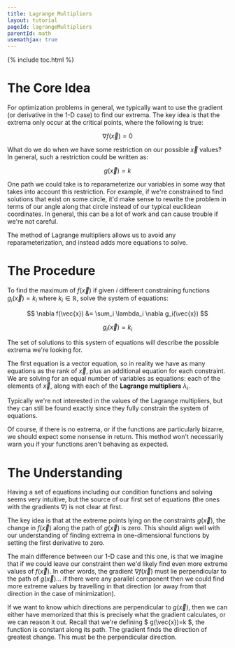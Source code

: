 ```yaml
---
title: Lagrange Multipliers
layout: tutorial
pageId: lagrangeMultipliers
parentId: math
usemathjax: true
---
```


{% include toc.html %}

# The Core Idea

For optimization problems in general, we typically want to use the gradient (or derivative in the 1-D case) to find our extrema. The key idea is that the extrema only occur at the critical points, where the following is true:

$$ \nabla f(\vec{x}) = 0 $$

What do we do when we have some restriction on our possible $\vec{x}$ values? In general, such a restriction could be written as:

$$ g(\vec{x}) = k $$

One path we could take is to reparameterize our variables in some way that takes into account this restriction. For example, if we're constrained to find solutions that exist on some circle, it'd make sense to rewrite the problem in terms of our angle along that circle instead of our typical euclidean coordinates. In general, this can be a lot of work and can cause trouble if we're not careful.

The method of Lagrange multipliers allows us to avoid any reparameterization, and instead adds more equations to solve. 

# The Procedure

To find the maximum of $f(\vec{x})$ if given $i$ different constraining functions $g_i(\vec{x})=k_i$ where $k_i \in \mathbb{R}$, solve the system of equations:

$$ \nabla f(\vec{x}) &= \sum_i \lambda_i \nabla g_i(\vec{x}) $$

$$ g_i(\vec{x})=k_i $$

The set of solutions to this system of equations will describe the possible extrema we're looking for.

The first equation is a vector equation, so in reality we have as many equations as the rank of $\vec{x}$, plus an additional equation for each constraint. We are solving for an equal number of variables as equations: each of the elements of $\vec{x}$, along with each of the **Lagrange multipliers** $\lambda_i$. 

Typically we're not interested in the values of the Lagrange multipliers, but they can still be found exactly since they fully constrain the system of equations.

Of course, if there is no extrema, or if the functions are particularly bizarre, we should expect some nonsense in return. This method won't necessarily warn you if your functions aren't behaving as expected.

# The Understanding

Having a set of equations including our condition functions and solving seems very intuitive, but the source of our first set of equations (the ones with the gradients $\nabla$) is not clear at first.

The key idea is that at the extreme points lying on the constraints $g(\vec{x})$, the change in $f(\vec{x})$ along the path of $g(\vec{x})$ is zero. This should align well with our understanding of finding extrema in one-dimensional functions by setting the first derivative to zero.

The main difference between our 1-D case and this one, is that we imagine that if we could leave our constraint then we'd likely find even more extreme values of $f(\vec{x})$. In other words, the gradient $\nabla f(\vec{x})$ must lie perpendicular to the path of $g(\vec{x})$... if there were any parallel component then we could find more extreme values by travelling in that direction (or away from that direction in the case of minimization).

If we want to know which directions are perpendicular to $g(\vec{x})$, then we can either have memorized that this is precisely what the gradient calculates, or we can reason it out. Recall that we're defining $ g(\vec{x})=k $, the function is constant along its path. The gradient finds the direction of greatest change. This must be the perpendicular direction.
